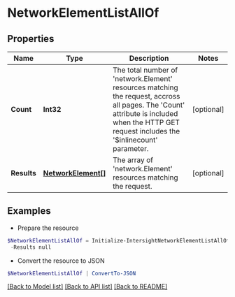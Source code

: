 # NetworkElementListAllOf
## Properties

Name | Type | Description | Notes
------------ | ------------- | ------------- | -------------
**Count** | **Int32** | The total number of &#39;network.Element&#39; resources matching the request, accross all pages. The &#39;Count&#39; attribute is included when the HTTP GET request includes the &#39;$inlinecount&#39; parameter. | [optional] 
**Results** | [**NetworkElement[]**](NetworkElement.md) | The array of &#39;network.Element&#39; resources matching the request. | [optional] 

## Examples

- Prepare the resource
```powershell
$NetworkElementListAllOf = Initialize-IntersightNetworkElementListAllOf  -Count null `
 -Results null
```

- Convert the resource to JSON
```powershell
$NetworkElementListAllOf | ConvertTo-JSON
```

[[Back to Model list]](../README.md#documentation-for-models) [[Back to API list]](../README.md#documentation-for-api-endpoints) [[Back to README]](../README.md)

